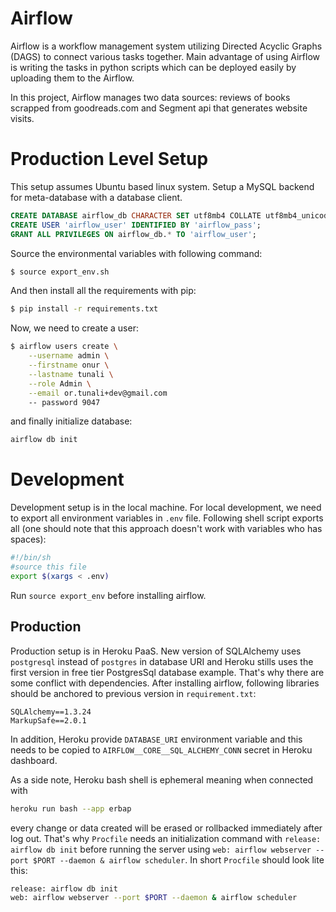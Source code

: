 # Airflow

Airflow is a workflow management system utilizing Directed Acyclic Graphs (DAGS) to connect various tasks together. Main advantage of using Airflow is writing the tasks in python scripts which can be deployed easily by uploading them to the Airflow. 

In this project, Airflow manages two data sources: reviews of books scrapped from goodreads.com and Segment api that generates website visits.

# Production Level Setup

This setup assumes Ubuntu based linux system. Setup a MySQL backend for meta-database with a database client.
```sql
CREATE DATABASE airflow_db CHARACTER SET utf8mb4 COLLATE utf8mb4_unicode_ci;
CREATE USER 'airflow_user' IDENTIFIED BY 'airflow_pass';
GRANT ALL PRIVILEGES ON airflow_db.* TO 'airflow_user';
```

Source the environmental variables with following command:

```bash
$ source export_env.sh
```

And then install all the requirements with pip:

```bash
$ pip install -r requirements.txt
```

Now, we need to create a user:

```bash
$ airflow users create \
    --username admin \
    --firstname onur \
    --lastname tunali \
    --role Admin \
    --email or.tunali+dev@gmail.com
    -- password 9047
```

and finally initialize database:

```bash
airflow db init
```

# Development

Development setup is in the local machine. For local development, we need to export all environment variables in `.env` file. Following shell script exports all (one should note that this approach doesn't work with variables who has spaces):

```sh
#!/bin/sh
#source this file
export $(xargs < .env)
```

Run `source export_env` before installing airflow.


## Production

Production setup is in Heroku PaaS. New version of SQLAlchemy uses `postgresql` instead of `postgres` in database URI and Heroku stills uses the first version in free tier PostgresSql database example. That's why there are some conflict with dependencies. After installing airflow, following libraries should be anchored to previous version in `requirement.txt`:

```
SQLAlchemy==1.3.24
MarkupSafe==2.0.1
```

In addition, Heroku provide `DATABASE_URI` environment variable and this needs to be copied to `AIRFLOW__CORE__SQL_ALCHEMY_CONN` secret in Heroku dashboard.


As a side note, Heroku bash shell is ephemeral meaning when connected with 

```bash
heroku run bash --app erbap
```
every change or data created will be erased or rollbacked immediately after log out. That's why `Procfile` needs an initialization command with `release: airflow db init` before running the server using `web: airflow webserver --port $PORT --daemon & airflow scheduler`. In short `Procfile` should look lite this:

```sh
release: airflow db init
web: airflow webserver --port $PORT --daemon & airflow scheduler
```